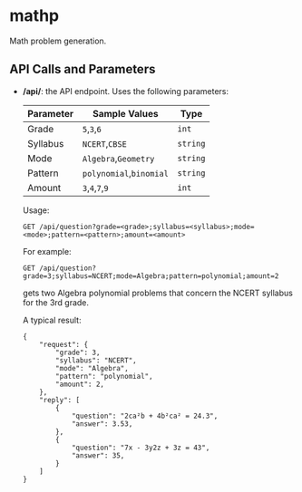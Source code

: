 # mathp
Math problem generation.

## API Calls and Parameters
- **/api/**:
    the API endpoint. Uses the following parameters:

    | Parameter |    Sample Values        |    Type     |
    |-----------|-------------------------|-------------|
    | Grade     |    `5`,`3`,`6`          |    `int`    |
    | Syllabus  |   `NCERT`,`CBSE`        |   `string`  |
    | Mode      |`Algebra`,`Geometry`     |   `string`  |
    | Pattern   | `polynomial`,`binomial` |   `string`  |
    | Amount    |   `3`,`4`,`7`,`9`       |   `int`     |

    Usage:
    ```
    GET /api/question?grade=<grade>;syllabus=<syllabus>;mode=<mode>;pattern=<pattern>;amount=<amount>
    ```
    For example:
    ```
    GET /api/question?grade=3;syllabus=NCERT;mode=Algebra;pattern=polynomial;amount=2
    ```
    gets two Algebra polynomial problems that concern the NCERT syllabus for the 3rd grade.
    
    A typical result:
    ```
    {
        "request": {
            "grade": 3,
            "syllabus": "NCERT",
            "mode": "Algebra",
            "pattern": "polynomial",
            "amount": 2,
        },
        "reply": [
            {
                "question": "2ca²b + 4b²ca² = 24.3",
                "answer": 3.53,
            },
            {
                "question": "7x - 3y2z + 3z = 43",
                "answer": 35,
            }
        ]
    }
    ```